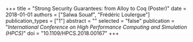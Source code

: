 +++
title = "Strong Security Guarantees: from Alloy to Coq   (Poster)"
date = 2018-01-01
authors = ["Salwa Souaf", "Frédéric Loulergue"]
publication_types = ["1"]
abstract = ""
selected = "false"
publication = "*International Conference on High Performance   Computing and Simulation (HPCS)*"
doi = "10.1109/HPCS.2018.00167"
+++

